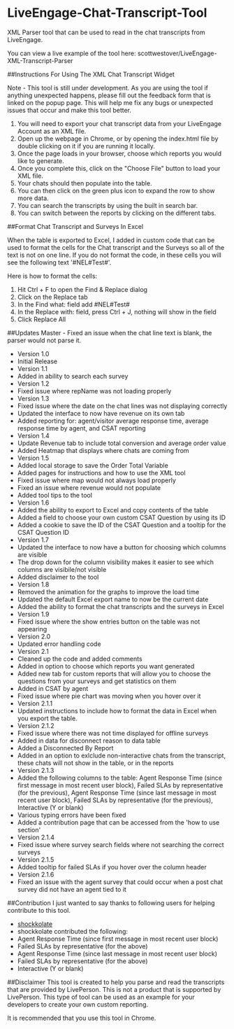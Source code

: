 # LiveEngage-Chat-Transcript-Tool
XML Parser tool that can be used to read in the chat transcripts from LiveEngage. 

You can view a live example of the tool here: scottwestover/LiveEngage-XML-Transcript-Parser

##Instructions For Using The XML Chat Transcript Widget

Note - This tool is still under development. As you are using the tool if anything unexpected happens, please fill out the feedback form that is linked on the popup page. This will help me fix any bugs or unexpected issues that occur and make this tool better.

1. You will need to export your chat transcript data from your LiveEngage Account as an XML file.
2. Open up the webpage in Chrome, or by opening the index.html file by double clicking on it if you are running it locally.
3. Once the page loads in your browser, choose which reports you would like to generate.
4. Once you complete this, click on the "Choose File" button to load your XML file. 
5. Your chats should then populate into the table.
6. You can then click on the green plus icon to expand the row to show more data.
7. You can search the transcripts by using the built in search bar. 
8. You can switch between the reports by clicking on the different tabs. 

##Format Chat Transcript and Surveys In Excel

When the table is exported to Excel, I added in custom code that can be used to format the cells for the Chat transcript and the Surveys so all of the text is not on one line. If you do not format the code, in these cells you will see the following text '#NEL#Test#'.

Here is how to format the cells:

1. Hit Ctrl + F to open the Find & Replace dialog
2. Click on the Replace tab
3. In the Find what: field add #NEL#Test#
4. In the Replace with: field, press Ctrl + J, nothing will show in the field
5. Click Replace All

##Updates
Master - Fixed an issue when the chat line text is blank, the parser would not parse it.

* Version 1.0 
 * Initial Release
* Version 1.1 
 * Added in ability to search each survey
* Version 1.2 
 * Fixed issue where repName was not loading properly
* Version 1.3 
 * Fixed issue where the date on the chat lines was not displaying correctly
 * Updated the interface to now have revenue on its own tab
 * Added reporting for: agent/visitor average response time, average response time by agent, and CSAT reporting
* Version 1.4 
 * Update Revenue tab to include total conversion and average order value
 * Added Heatmap that displays where chats are coming from
* Version 1.5 
 * Added local storage to save the Order Total Variable
 * Added pages for instructions and how to use the XML tool
 * Fixed issue where map would not always load properly
 * Fixed an issue where revenue would not populate
 * Added tool tips to the tool
* Version 1.6 
 * Added the ability to export to Excel and copy contents of the table
 * Added a field to choose your own custom CSAT Question by using its ID
 * Added a cookie to save the ID of the CSAT Question and a tooltip for the CSAT Question ID
* Version 1.7
 * Updated the interface to now have a button for choosing which columns are visible
 * The drop down for the column visibility makes it easier to see which columns are visibile/not visible
 * Added disclaimer to the tool
* Version 1.8
 * Removed the animation for the graphs to improve the load time
 * Updated the default Excel export name to now be the current date
 * Added the ability to format the chat transcripts and the surveys in Excel
* Version 1.9
 * Fixed issue where the show entries button on the table was not appearing
* Version 2.0
 * Updated error handling code
* Version 2.1
 * Cleaned up the code and added comments
 * Added in option to choose which reports you want generated
 * Added new tab for custom reports that will allow you to choose the questions from your surveys and get statistics on them
 * Added in CSAT by agent
 * Fixed issue where pie chart was moving when you hover over it
* Version 2.1.1
 * Updated instructions to include how to format the data in Excel when you export the table.
* Version 2.1.2
 * Fixed issue where there was not time displayed for offline surveys
 * Added in data for disconnect reason to data table
 * Added a Disconnected By Report 
 * Added in an option to exlclude non-interactive chats from the transcript, these chats will not show in the table, or in the reports
* Version 2.1.3
 * Added the following columns to the table: Agent Response Time (since first message in most recent user block), Failed SLAs by representative (for the previous), Agent Response Time (since last message in most recent user block), Failed SLAs by representative (for the previous), Interactive (Y or blank)
 * Various typing errors have been fixed
 * Added a contribution page that can be accessed from the 'how to use section'
* Version 2.1.4
 * Fixed issue where survey search fields where not searching the correct surveys
* Version 2.1.5
 * Added tooltip for failed SLAs if you hover over the column header
* Version 2.1.6
 * Fixed an issue with the agent survey that could occur when a post chat survey did not have an agent tied to it

##Contribution
I just wanted to say thanks to following users for helping contribute to this tool.

* [shockkolate](https://github.com/shockkolate)
 * shockkolate contributed the following:
  * Agent Response Time (since first message in most recent user block)
  * Failed SLAs by representative (for the above)
  * Agent Response Time (since last message in most recent user block)
  * Failed SLAs by representative (for the above)
  * Interactive (Y or blank)

##Disclaimer
This tool is created to help you parse and read the transcripts that are provided by LivePerson. This is not a product that is supported by LivePerson.  This type of tool can be used as an example for your developers to create your own custom reporting. 

It is recommended that you use this tool in Chrome.